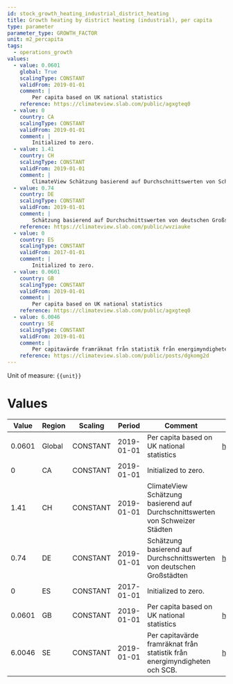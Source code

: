 ```yaml
---
id: stock_growth_heating_industrial_district_heating
title: Growth heating by district heating (industrial), per capita
type: parameter
parameter_type: GROWTH_FACTOR
unit: m2_percapita
tags:
  - operations_growth
values:
  - value: 0.0601
    global: True
    scalingType: CONSTANT
    validFrom: 2019-01-01
    comment: |
        Per capita based on UK national statistics
    reference: https://climateview.slab.com/public/agxgteq0
  - value: 0
    country: CA
    scalingType: CONSTANT
    validFrom: 2019-01-01
    comment: |
        Initialized to zero.
  - value: 1.41
    country: CH
    scalingType: CONSTANT
    validFrom: 2019-01-01
    comment: |
        ClimateView Schätzung basierend auf Durchschnittswerten von Schweizer Städten
  - value: 0.74
    country: DE
    scalingType: CONSTANT
    validFrom: 2019-01-01
    comment: |
        Schätzung basierend auf Durchschnittswerten von deutschen Großstädten
    reference: https://climateview.slab.com/public/wvziauke
  - value: 0
    country: ES
    scalingType: CONSTANT
    validFrom: 2017-01-01
    comment: |
        Initialized to zero.
  - value: 0.0601
    country: GB
    scalingType: CONSTANT
    validFrom: 2019-01-01
    comment: |
        Per capita based on UK national statistics
    reference: https://climateview.slab.com/public/agxgteq0
  - value: 6.0046
    country: SE
    scalingType: CONSTANT
    validFrom: 2019-01-01
    comment: |
        Per capitavärde framräknat från statistik från energimyndigheten och SCB.
    reference: https://climateview.slab.com/public/posts/dgkomg2d
---
```



Unit of measure: `{{unit}}`


# Values


| Value | Region | Scaling | Period | Comment | Reference |
|-------|--------|---------|--------|---------|-----------|
| 0.0601 | Global | CONSTANT | 2019-01-01 | Per capita based on UK national statistics | https://climateview.slab.com/public/agxgteq0 |
| 0 | CA | CONSTANT | 2019-01-01 | Initialized to zero. |  |
| 1.41 | CH | CONSTANT | 2019-01-01 | ClimateView Schätzung basierend auf Durchschnittswerten von Schweizer Städten |  |
| 0.74 | DE | CONSTANT | 2019-01-01 | Schätzung basierend auf Durchschnittswerten von deutschen Großstädten | https://climateview.slab.com/public/wvziauke |
| 0 | ES | CONSTANT | 2017-01-01 | Initialized to zero. |  |
| 0.0601 | GB | CONSTANT | 2019-01-01 | Per capita based on UK national statistics | https://climateview.slab.com/public/agxgteq0 |
| 6.0046 | SE | CONSTANT | 2019-01-01 | Per capitavärde framräknat från statistik från energimyndigheten och SCB. | https://climateview.slab.com/public/posts/dgkomg2d |


